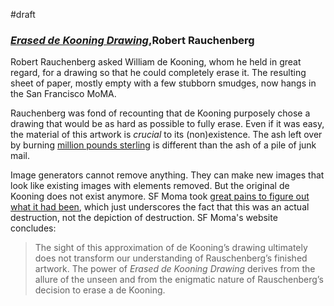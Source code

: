 ---
---

#draft 

### [_Erased de Kooning Drawing_,](https://www.sfmoma.org/artwork/98.298/)Robert Rauchenberg

Robert Rauchenberg asked William de Kooning, whom he held in great regard, for a drawing so that he could completely erase it. The resulting sheet of paper, mostly empty with a few stubborn smudges, now hangs in the San Francisco MoMA.

Rauchenberg was fond of recounting that de Kooning purposely chose a drawing that would be as hard as possible to fully erase. Even if it was easy, the material of this artwork is *crucial* to its (non)existence. The ash left over by burning [million pounds sterling](https://www.youtube.com/watch?v=ddsM848FHNA) is different than the ash of a pile of junk mail.

Image generators cannot remove anything. They can make new images that look like existing images with elements removed. But the original de Kooning does not exist anymore. SF Moma took [great pains to figure out what it had been](https://www.sfmoma.org/artwork/98.298/research-materials/document/EDeK_98.298_003/), which just underscores the fact that this was an actual destruction, not the depiction of destruction. SF Moma's website concludes:

> The sight of this approximation of de Kooning’s drawing ultimately does not transform our understanding of Rauschenberg’s finished artwork. The power of _Erased de Kooning Drawing_ derives from the allure of the unseen and from the enigmatic nature of Rauschenberg’s decision to erase a de Kooning.
